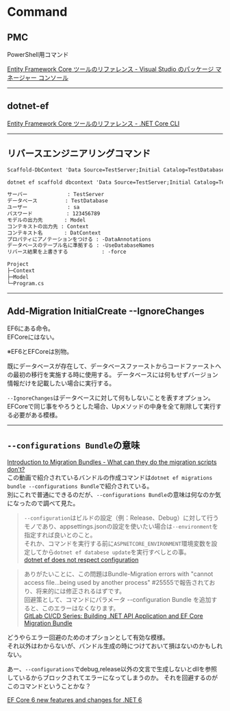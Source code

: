 # Command

## PMC

PowerShell用コマンド  

[Entity Framework Core ツールのリファレンス - Visual Studio のパッケージ マネージャー コンソール](https://learn.microsoft.com/ja-jp/ef/core/cli/powershell)  

---

## dotnet-ef

[Entity Framework Core ツールのリファレンス - .NET Core CLI](https://learn.microsoft.com/ja-jp/ef/core/cli/dotnet)  

---

## リバースエンジニアリングコマンド

``` txt : PMC
Scaffold-DbContext 'Data Source=TestServer;Initial Catalog=TestDatabase;User ID=sa;Password=123456789' Microsoft.EntityFrameworkCore.SqlServer -OutputDir Model -ContextDir Context -Context DatContext -DataAnnotations -UseDatabaseNames -Force
```

``` txt : dotnet-ef
dotnet ef scaffold dbcontext 'Data Source=TestServer;Initial Catalog=TestDatabase;User ID=sa;Password=123456789' Microsoft.EntityFrameworkCore.SqlServer -OutputDir Model -ContextDir Context -Context DatContext -DataAnnotations -UseDatabaseNames -Force
```

``` txt : コマンドの意味
サーバー             : TestServer
データベース         : TestDatabase
ユーザー             : sa
パスワード           : 123456789
モデルの出力先       : Model
コンテキストの出力先 : Context
コンテキスト名       : DatContext
プロパティにアノテーションをつける : -DataAnnotations
データベースのテーブル名に準拠する : -UseDatabaseNames
リバース結果を上書きする           : -force
```

``` txt : コマンド実行後のフォルダ構成
Project
├─Context
├─Model
└─Program.cs
```

---

## Add-Migration InitialCreate --IgnoreChanges

EF6にある命令。  
EFCoreにはない。  

※EF6とEFCoreは別物。  

既にデータベースが存在して、データベースファーストからコードファーストへの最初の移行を実施する時に使用する。
データベースには何もせずバージョン情報だけを記載したい場合に実行する。  

`--IgnoreChanges`はデータベースに対して何もしないことを表すオプション。  
EFCoreで同じ事をやろうとした場合、Upメソッドの中身を全て削除して実行する必要がある模様。  

---

## `--configurations Bundle`の意味

[Introduction to Migration Bundles - What can they do the migration scripts don't?](https://www.youtube.com/watch?v=mBxSONeKbPk)  
この動画で紹介されているバンドルの作成コマンドは`dotnet ef migrations bundle --configurations Bundle`で紹介されている。  
別にこれで普通にできるのだが、`--configurations Bundle`の意味は何なのか気になったので調べて見た。  

>`--configuration`はビルドの設定（例：Release、Debug）に対して行うモノであり、appsettings.jsonの設定を使いたい場合は`--environment`を指定すれば良いとのこと。  
それか、コマンドを実行する前に`ASPNETCORE_ENVIRONMENT`環境変数を設定してから`dotnet ef databese update`を実行すべしとの事。  
[dotnet ef does not respect configuration](https://stackoverflow.com/questions/52665058/dotnet-ef-does-not-respect-configuration)  

<!--  -->
>ありがたいことに、この問題はBundle-Migration errors with "cannot access file...being used by another process" #25555で報告されており、将来的には修正されるはずです。  
回避策として、コマンドにパラメータ --configuration Bundle を追加すると、このエラーはなくなります。  
[GitLab CI/CD Series: Building .NET API Application and EF Core Migration Bundle](https://maciejz.dev/gitlab-ci-cd-series-building-net-api-application-and-ef-core-migration-bundle/)  

どうやらエラー回避のためのオプションとして有効な模様。  
それ以外はわからないが、バンドル生成の時につけておいて損はないのかもしれない。  

あー、`--configurations`でdebug,release以外の文言で生成しないとdllを参照しているからブロックされてエラーになってしまうのか。
それを回避するのがこのコマンドということかな？  

[EF Core 6 new features and changes for .NET 6](https://www.roundthecode.com/dotnet/entity-framework/ef-core-6-new-features-and-changes-for-net-6)  
